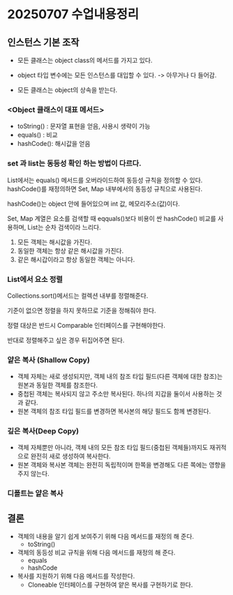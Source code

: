 # 20250707 수업내용정리

## 인스턴스 기본 조작
+ 모든 클래스는 object class의 메서드를 가지고 있다.

+ object 타입 변수에는 모든 인스턴스를 대입할 수 있다. -> 아무거나 다 들어감.

+ 모든 클래스는 object의 상속을 받는다.

### <Object 클래스이 대표 메서드>
+ toString() : 문자열 표현을 얻음, 사용시 생략이 가능
+ equals() : 비교
+ hashCode(): 해시값을 얻음

### set 과 list는 동등성 확인 하는 방법이 다르다.

List에서는 equals() 메서드를 오버라이드하여 동등성 규칙을 정의할 수 있다.
hashCode()를 재정의하면 Set, Map 내부에서의 동등성 규칙으로 사용된다.

hashCode()는 object 안에 들어있으며 int 값, 메모리주소(값)이다.

Set, Map 계열은 요소를 검색할 때 eqquals()보다 비용이 싼 hashCode() 비교를 사용하며, List는 순차 검색이라 느리다.
1. 모든 객체는 해시값을 가진다.
2. 동일한 객체는 항상 같은 해시값을 가진다.
3. 같은 해시갑이라고 항상 동일한 객체는 아니다.

### List에서 요소 정렬
Collections.sort()메서드는 컬렉션 내부를 정렬해준다.

기준이 없으면 정렬을 하지 못하므로 기준을 정해줘야 한다.

정렬 대상은 반드시 Comparable 인터페이스를 구현해야한다.

반대로 정렬해주고 싶은 경우 뒤집어주면 된다.

### 얕은 복사 (Shallow Copy)
+ 객체 자체는 새로 생성되지만, 객체 내의 참조 타입 필드(다른 객체에 대한 참조)는 원본과 동일한 객체를 참조한다.
+ 중첩된 객체는 복사되지 않고 주소만 복사된다. 하나의 지갑을 둘이서 사용하는 것과 같다.
+ 원본 객체의 참조 타입 필드를 변경하면 복사본의 해당 필드도 함께 변경된다.

### 깊은 복사(Deep Copy)
+ 객체 자체뿐만 아니라, 객체 내의 모든 참조 타입 필드(중첩된 객체들)까지도 재귀적으로 완전히 새로 생성하여 복사한다.
+ 원본 객체와 복사본 객체는 완전히 독립적이며 한쪽을 변경해도 다른 쪽에는 영향을 주지 않는다.

### 디폴트는 얕은 복사

## 결론
+ 객체의 내용을 알기 쉽게 보여주기 위해 다음 메서드를 재정의 해 준다.
    + toString()
+ 객체의 동등성 비교 규칙을 위해 다음 메서드를 재정의 해 준다.
    + equals
    + hashCode
+ 복사를 지원하기 위해 다음 메서드를 작성한다.
    + Cloneable 인터페이스를 구현하여 얕은 복사를 구현하기로 한다.



